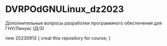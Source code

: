 # DVRPOdGNULinux_dz2023
Дополнительные вопросы разработки программного обеспечения для ГНУ/Линукс (Д/З)

new 20230913 {
  creat this repository for course;
}
